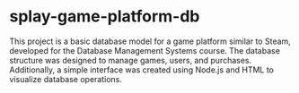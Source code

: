 # splay-game-platform-db
This project is a basic database model for a game platform similar to Steam, developed for the Database Management Systems course. The database structure was designed to manage games, users, and purchases. Additionally, a simple interface was created using Node.js and HTML to visualize database operations. 
